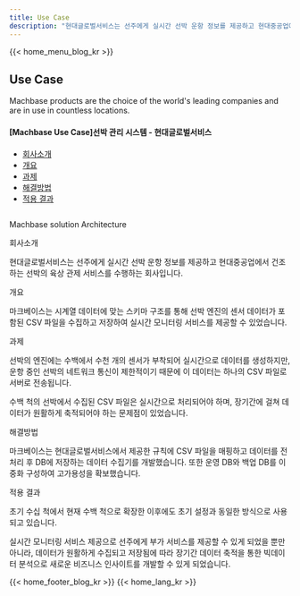 ```yaml
---
title: Use Case
description: "현대글로벌서비스는 선주에게 실시간 선박 운항 정보를 제공하고 현대중공업에서 건조하는 선박의 육상 관제 서비스를 수행하는 회사입니다."
---
```


<head>
  <meta charset="UTF-8" />
  <meta name="viewport" content="width=device-width, initial-scale=1.0" />
  <link rel="stylesheet" type="text/css" href="../../css/common.css" />
  <link rel="stylesheet" type="text/css" href="../../css/style.css" />
</head>
{{< home_menu_blog_kr >}}
<section class="usecase_section0">
  <div>
    <h2 class="sub_page_title">Use Case</h2>
    <p class="sub_page_titletext">
      Machbase products are the choice of the world's leading companies and are
      in use in countless locations.
    </p>
  </div>
</section>
<section>
  <div class="tech-inner">
    <section>
      <div class="tech-inner">
        <h4 class="blog-title">
          [Machbase Use Case]선박 관리 시스템 - 현대글로벌서비스
        </h4>
        <ul class="tech-list-ul">
          <a href="#anchor1">
            <li class="tech-list-li" id="tech-list-li">회사소개</li></a
          >
          <a href="#anchor2">
            <li class="tech-list-li" id="tech-list-li">개요</li></a
          >
          <a href="#anchor3">
            <li class="tech-list-li" id="tech-list-li">과제</li>
          </a>
          <a href="#anchor4">
            <li class="tech-list-li" id="tech-list-li">해결방법</li></a
          >
          <a href="#anchor5">
            <li class="tech-list-li" id="tech-list-li">적용 결과</li>
          </a>
        </ul>
        <div class="tech-contents">
          <div>
            <div class="tech-img-wrap">
              <img
                class="tech-img"
                src="../../img/usecase_hyundai.png"
                alt=""
              />
            </div>
            <p class="tech-contents-link-text">
              Machbase solution Architecture
            </p>
            <p class="tech-title" id="anchor1">회사소개</p>
            <p class="tech-contents-text">
              현대글로벌서비스는 선주에게 실시간 선박 운항 정보를 제공하고
              현대중공업에서 건조하는 선박의 육상 관제 서비스를 수행하는
              회사입니다.
            </p>
            <p class="tech-title" id="anchor2">개요</p>
            <p class="tech-contents-text">
              마크베이스는 시계열 데이터에 맞는 스키마 구조를 통해 선박 엔진의
              센서 데이터가 포함된 CSV 파일을 수집하고 저장하여 실시간 모니터링
              서비스를 제공할 수 있었습니다.
            </p>
            <p class="tech-title" id="anchor3">과제</p>
            <p class="tech-contents-text">
              선박의 엔진에는 수백에서 수천 개의 센서가 부착되어 실시간으로
              데이터를 생성하지만, 운항 중인 선박의 네트워크 통신이 제한적이기
              때문에 이 데이터는 하나의 CSV 파일로 서버로 전송됩니다.
            </p>
            <p class="tech-contents-text">
              수백 척의 선박에서 수집된 CSV 파일은 실시간으로 처리되어야 하며,
              장기간에 걸쳐 데이터가 원활하게 축적되어야 하는 문제점이
              있었습니다.
            </p>
            <p class="tech-title" id="anchor4">해결방법</p>
            <p class="tech-contents-text">
              마크베이스는 현대글로벌서비스에서 제공한 규칙에 CSV 파일을
              매핑하고 데이터를 전처리 후 DB에 저장하는 데이터 수집기를
              개발했습니다. 또한 운영 DB와 백업 DB를 이중화 구성하여 고가용성을
              확보했습니다.
            </p>
            <p class="tech-title" id="anchor5">적용 결과</p>
            <p class="tech-contents-text">
              초기 수십 척에서 현재 수백 척으로 확장한 이후에도 초기 설정과
              동일한 방식으로 사용되고 있습니다.
            </p>
            <p class="tech-contents-text">
              실시간 모니터링 서비스 제공으로 선주에게 부가 서비스를 제공할 수
              있게 되었을 뿐만 아니라, 데이터가 원활하게 수집되고 저장됨에 따라
              장기간 데이터 축적을 통한 빅데이터 분석으로 새로운 비즈니스
              인사이트를 개발할 수 있게 되었습니다.
            </p>
          </div>
        </div>
      </div>
    </section>
  </div>
</section>
{{< home_footer_blog_kr >}}
{{< home_lang_kr >}}
